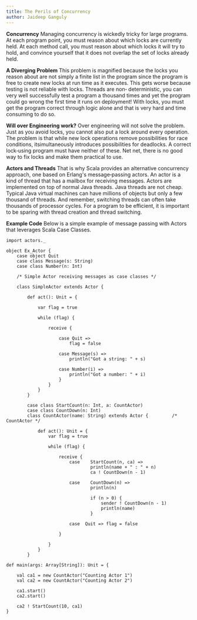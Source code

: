 ```yaml
---
title: The Perils of Concurrency
author: Jaideep Ganguly
---
```



**Concurrency**Managing concurrency is wickedly tricky for large programs. At each program point, you must reason about which locks are currently held. At each method call, you must reason about which locks it will try to hold, and convince yourself that it does not overlap the set of locks already held.
**A Diverging Problem**This problem is magnified because the locks you reason about are not simply a finite list in the program since the program is free to create new locks at run time as it executes. This gets worse because testing is not reliable with locks. Threads are non‐ deterministic, you can very well successfully test a program a thousand times and yet the program could go wrong the first time it runs on deployment! With locks, you must get the program correct through logic alone and that is very hard and time consuming to do so.
**Will over Engineering work?**Over engineering will not solve the problem. Just as you avoid locks, you cannot also put a lock around every operation. The problem is that while new lock operations remove possibilities for race conditions, itsimultaneously introduces possibilities for deadlocks. A correct lock‐using program must have neither of these. Net net, there is no good way to fix locks and make them practical to use.
**Actors and Threads**That is why Scala provides an alternative concurrency approach, one based on Erlang's message‐passing actors. An actor is a kind of thread that has a mailbox for receiving messages. Actors are implemented on top of normal Java threads. Java threads are not cheap. Typical Java virtual machines can have millions of objects but only a few thousand of threads. And remember, switching threads can often take thousands of processor cycles. For a program to be efficient, it is important to be sparing with thread creation and thread switching.

**Example Code**Below is a simple example of message passing with Actors that leverages Scala Case Classes.


```
import actors._

object Ex_Actor {
    case object Quit
    case class Message(s: String)
    case class Number(n: Int)

    /* Simple Actor receiving messages as case classes */
    
    class SimpleActor extends Actor {
        
        def act(): Unit = {
            
            var flag = true
            
            while (flag) {

                receive {

                    case Quit =>
                        flag = false

                    case Message(s) =>
                        println("Got a string: " + s)

                    case Number(i) =>
                        println("Got a number: " + i)
                    }
                }
            }
        }

        case class StartCount(n: Int, a: CountActor)
        case class CountDown(n: Int)
        class CountActor(name: String) extends Actor {         /* CountActor */
            
            def act(): Unit = {
                var flag = true

                while (flag) {
                    
                    receive {
                        case    StartCount(n, ca) =>
                                println(name + " : " + n)
                                ca ! CountDown(n - 1)
                        
                        case    CountDown(n) =>
                                println(n)
                                
                                if (n > 0) {
                                    sender ! CountDown(n - 1)
                                    println(name)
                                }
                      
                        case  Quit => flag = false

                    }

                }
            }
        }

def main(args: Array[String]): Unit = {
    
    val ca1 = new CountActor("Counting Actor 1")
    val ca2 = new CountActor("Counting Actor 2")
    
    ca1.start()
    ca2.start()
    
    ca2 ! StartCount(10, ca1)
}
```
      
